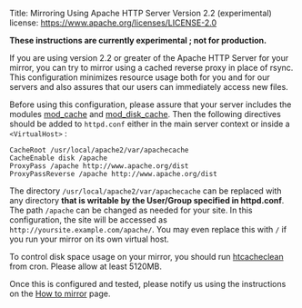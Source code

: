 Title: Mirroring Using Apache HTTP Server Version 2.2 (experimental)
license: https://www.apache.org/licenses/LICENSE-2.0

**These instructions are currently experimental ; not for production.** 

If you are using version 2.2 or greater of the Apache HTTP Server for your
mirror, you can try to mirror using a cached reverse proxy in
place of rsync. This configuration minimizes resource usage both for you
and for our servers and also assures that our users can immediately access
new files.

Before using this configuration, please assure that your server includes
the modules
[mod_cache](http://httpd.apache.org/docs/2.2/mod/mod_cache.html) and
[mod_disk_cache](http://httpd.apache.org/docs/2.2/mod/mod_disk_cache.html).
Then the following directives should be added to `httpd.conf` either in the
main server context or inside a `<VirtualHost>` :

    CacheRoot /usr/local/apache2/var/apachecache
    CacheEnable disk /apache
    ProxyPass /apache http://www.apache.org/dist
    ProxyPassReverse /apache http://www.apache.org/dist

The directory `/usr/local/apache2/var/apachecache` can be replaced with any
directory **that is writable by the User/Group specified in httpd.conf**.
The path `/apache` can be changed as needed for your site. In this
configuration, the site will be accessed as
`http://yoursite.example.com/apache/`. You may even replace this with `/`
if you run your mirror on its own virtual host.

To control disk space usage on your mirror, you should run
[htcacheclean](http://httpd.apache.org/docs/2.2/programs/htcacheclean.html)
from cron. Please allow at least 5120MB.

Once this is configured and tested, please notify us using the instructions
on the [How to mirror](http://www.apache.org/info/how-to-mirror.html) page.

